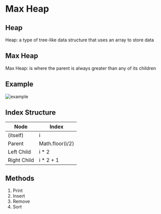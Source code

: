 # Max Heap

## Heap

Heap: a type of tree-like data structure that uses an array to store data

## Max Heap

Max Heap: is where the parent is always greater than any of its children

## Example

<img src='https://upload.wikimedia.org/wikipedia/commons/thumb/3/38/Max-Heap.svg/1024px-Max-Heap.svg.png' alt='example' style="background-color:white">

## Index Structure

| Node        | Index           |
| ----------- | --------------- |
| (itself)    | i               |
| Parent      | Math.floor(i/2) |
| Left Child  | i \* 2          |
| Right Child | i \* 2 + 1      |

## Methods

1. Print
2. Insert
3. Remove
4. Sort
